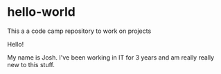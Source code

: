 # hello-world
This a a code camp repository to work on projects

Hello!

My name is Josh. I've been working in IT for 3 years and am really really new to this stuff. 
